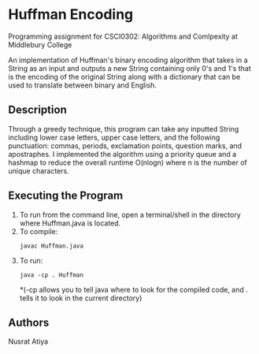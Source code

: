 # Huffman Encoding
Programming assignment for CSCI0302: Algorithms and Comlpexity at Middlebury College

An implementation of Huffman's binary encoding algorithm that takes in a String as an input and outputs a new String containing only 0's and 1's that is the encoding of the original String along with a dictionary that can be used to translate between binary and English.

## Description
Through a greedy technique, this program can take any inputted String including lower case letters, upper case letters, and the following punctuation: commas, periods, exclamation points, question marks, and apostraphes. I implemented the algorithm using a priority queue and a hashmap to reduce the overall runtime O(nlogn) where n is the number of unique characters. 

## Executing the Program
1. To run from the command line, open a terminal/shell in the directory where Huffman.java is located.
2. To compile:
    ```
    javac Huffman.java
    ```
3. To run:
    ```
    java -cp . Huffman
    ```
    *(-cp allows you to tell java where to look for the compiled code, and . tells it to look in the        current directory)

## Authors
Nusrat Atiya
